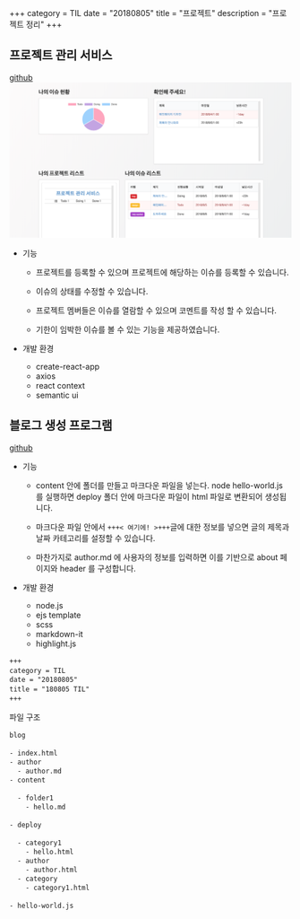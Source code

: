 +++
category = TIL
date = "20180805"
title = "프로젝트"
description = "프로젝트 정리"
+++

## 프로젝트 관리 서비스

[github](https://github.com/bohyeon-n/final-project)
![](/img/project-manager.png)

- 기능

  - 프로젝트를 등록할 수 있으며 프로젝트에 해당하는 이슈를 등록할 수 있습니다.

  - 이슈의 상태를 수정할 수 있습니다.

  - 프로젝트 멤버들은 이슈를 열람할 수 있으며 코멘트를 작성 할 수 있습니다.

  - 기한이 임박한 이슈를 볼 수 있는 기능을 제공하였습니다.

- 개발 환경

  - create-react-app
  - axios
  - react context
  - semantic ui

## 블로그 생성 프로그램

[github](https://github.com/bohyeon-n/bohyeon-n.github.io)

- 기능

  - content 안에 폴더를 만들고 마크다운 파일을 넣는다. node hello-world.js 를 실행하면 deploy 폴더 안에 마크다운 파일이 html 파일로 변환되어 생성됩니다.

  - 마크다운 파일 안에서 `+++< 여기에! >+++`글에 대한 정보를 넣으면 글의 제목과 날짜 카테고리를 설정할 수 있습니다.

  - 마찬가지로 author.md 에 사용자의 정보를 입력하면 이를 기반으로 about 페이지와 header 를 구성합니다.

- 개발 환경

  - node.js
  - ejs template
  - scss
  - markdown-it
  - highlight.js

```md
+++
category = TIL
date = "20180805"
title = "180805 TIL"
+++
```

파일 구조

```
blog

- index.html
- author
  - author.md
- content

  - folder1
    - hello.md

- deploy

  - category1
    - hello.html
  - author
    - author.html
  - category
    - category1.html

- hello-world.js
```
